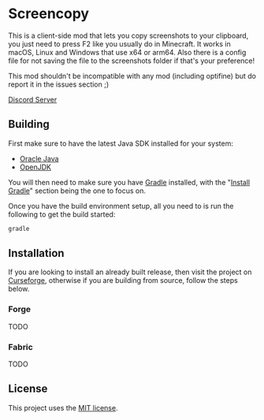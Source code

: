 # Screencopy

This is a client-side mod that lets you copy screenshots to your clipboard, you just need to press F2 like you usually do in Minecraft. It works in macOS, Linux and Windows that use x64 or arm64. Also there is a config file for not saving the file to the screenshots folder if that's your preference!

This mod shouldn't be incompatible with any mod (including optifine) but do report it in the issues section ;)

[Discord Server](https://discord.gg/7EnaAuaAwF)

## Building

First make sure to have the latest Java SDK installed for your system:

 - [Oracle Java](https://www.oracle.com/ca-en/java/technologies/downloads/)
 - [OpenJDK](https://openjdk.org/)

You will then need to make sure you have
[Gradle](https://spring.io/guides/gs/gradle/) installed, with the
"[Install Gradle](https://spring.io/guides/gs/gradle#initial)"
section being the one to focus on.

Once you have the build environment setup, all you need to is
run the following to get the build started:

```sh
gradle
```

## Installation

If you are looking to install an already built release, then visit
the project on [Curseforge](https://www.curseforge.com/minecraft/mc-mods/screencopy),
otherwise if you are building from source, follow the steps below.

### Forge

TODO

### Fabric

TODO

## License

This project uses the [MIT license](./LICENSE-MIT).